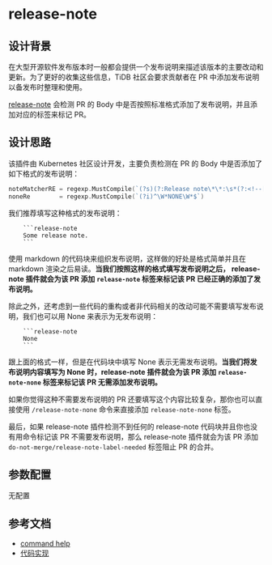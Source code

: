 # release-note

## 设计背景

在大型开源软件发布版本时一般都会提供一个发布说明来描述该版本的主要改动和更新。为了更好的收集这些信息，TiDB 社区会要求贡献者在 PR 中添加发布说明以备发布时整理和使用。

[release-note](https://github.com/kubernetes/test-infra/tree/master/prow/plugins/releasenote) 会检测 PR 的 Body 中是否按照标准格式添加了发布说明，并且添加对应的标签来标记 PR。

## 设计思路

该插件由 Kubernetes 社区设计开发，主要负责检测在 PR 的 Body 中是否添加了如下格式的发布说明：

```go
noteMatcherRE = regexp.MustCompile(`(?s)(?:Release note\*\*:\s*(?:<!--[^<>]*-->\s*)?` + "```(?:release-note)?|```release-note)(.+?)```")
noneRe        = regexp.MustCompile(`(?i)^\W*NONE\W*$`)
```

我们推荐填写这种格式的发布说明：

```
    ```release-note
    Some release note.
    ```
```

使用 markdown 的代码块来组织发布说明，这样做的好处是格式简单并且在 markdown 渲染之后易读。**当我们按照这样的格式填写发布说明之后， release-note 插件就会为该 PR 添加 `release-note` 标签来标记该 PR 已经正确的添加了发布说明。**

除此之外，还考虑到一些代码的重构或者非代码相关的改动可能不需要填写发布说明，我们也可以用 None 来表示为无发布说明：

```
    ```release-note
    None
    ```
```

跟上面的格式一样，但是在代码块中填写 None 表示无需发布说明。**当我们将发布说明内容填写为 None 时，release-note 插件就会为该 PR 添加 `release-note-none` 标签来标记该 PR 无需添加发布说明。**

如果你觉得这种不需要发布说明的 PR 还要填写这个内容比较复杂，那你也可以直接使用 `/release-note-none` 命令来直接添加 `release-note-none` 标签。

最后，如果 release-note 插件检测不到任何的 release-note 代码块并且你也没有用命令标记该 PR 不需要发布说明，那么 release-note 插件就会为该 PR 添加 `do-not-merge/release-note-label-needed` 标签阻止 PR 的合并。

## 参数配置

无配置

## 参考文档

- [command help](https://prow.tidb.net/command-help#release_note_none)
- [代码实现](https://github.com/kubernetes/test-infra/tree/master/prow/plugins/releasenote)